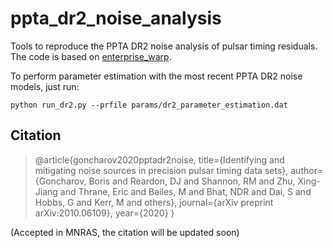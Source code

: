 # ppta_dr2_noise_analysis
Tools to reproduce the PPTA DR2 noise analysis of pulsar timing residuals. The code is based on [enterprise_warp](https://github.com/bvgoncharov/enterprise_warp "enterprise_warp: Wrapper and tools for Enterprise").

To perform parameter estimation with the most recent PPTA DR2 noise models, just run:
```
python run_dr2.py --prfile params/dr2_parameter_estimation.dat
```

## Citation

> @article{goncharov2020pptadr2noise,
>   title={Identifying and mitigating noise sources in precision pulsar timing data sets},
>   author={Goncharov, Boris and Reardon, DJ and Shannon, RM and Zhu, Xing-Jiang and Thrane, Eric and Bailes, M and Bhat, NDR and Dai, S and Hobbs, G and Kerr, M and others},
>   journal={arXiv preprint arXiv:2010.06109},
>   year={2020}
> }

(Accepted in MNRAS, the citation will be updated soon)
